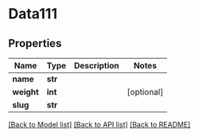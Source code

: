 # Data111

## Properties
Name | Type | Description | Notes
------------ | ------------- | ------------- | -------------
**name** | **str** |  | 
**weight** | **int** |  | [optional] 
**slug** | **str** |  | 

[[Back to Model list]](../README.md#documentation-for-models) [[Back to API list]](../README.md#documentation-for-api-endpoints) [[Back to README]](../README.md)


